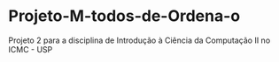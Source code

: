# Projeto-M-todos-de-Ordena-o
Projeto 2 para a disciplina de Introdução à Ciência da Computação II no ICMC - USP
